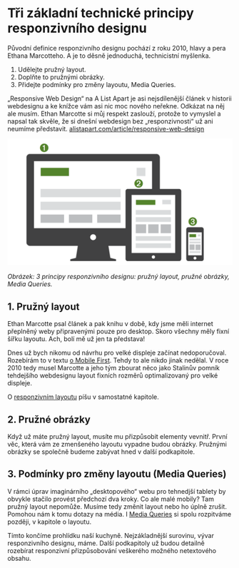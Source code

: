 # Tři základní technické principy responzivního designu

Původní definice responzivního designu pochází z roku 2010, hlavy a pera Ethana Marcotteho. A je to děsně jednoduchá, technicistní myšlenka.

1. Udělejte pružný layout.
2. Doplňte to pružnými obrázky.
3. Přidejte podmínky pro změny layoutu, Media Queries. 

„Responsive Web Design“ na A List Apart je asi nejsdílenější článek v historii webdesignu a ke knížce vám asi nic moc nového neřekne. Odkázat na něj ale musím. Ethan Marcotte si můj respekt zaslouží, protože to vymyslel a napsal tak skvěle, že si dnešní webdesign bez „responzivnosti“ už ani neumíme představit. [alistapart.com/article/responsive-web-design](http://alistapart.com/article/responsive-web-design)

![](dist/images/original/vdwd/principy-rwd.png)

*Obrázek: 3 principy responzivního designu: pružný layout, pružné obrázky, Media Queries.*

## 1. Pružný layout

Ethan Marcotte psal článek a pak knihu v době, kdy jsme měli internet přeplněný weby připravenými pouze pro desktop. Skoro všechny měly fixní šířku layoutu. Ach, bolí mě už jen ta představa! 

Dnes už bych nikomu od návrhu pro velké displeje začínat nedoporučoval. Rozebírám to v textu [o Mobile First](mobile-first.md). Tehdy to ale nikdo jinak nedělal. V roce 2010 tedy musel Marcotte a jeho tým zbourat něco jako Stalinův pomník tehdejšího webdesignu layout fixních rozměrů optimalizovaný pro velké displeje. 

O [responzivním layoutu](responzivni-layout.md) píšu v samostatné kapitole.

## 2. Pružné obrázky

Když už máte pružný layout, musíte mu přizpůsobit elementy vevnitř. První věc, která vám ze zmenšeného layoutu vypadne budou obrázky. Pružnými obrázky se společně budeme zabývat hned v další podkapitole.  

## 3. Podmínky pro změny layoutu (Media Queries)

V rámci úprav imaginárního „desktopového“ webu pro tehnedjší tablety by obvykle stačilo provést předchozí dva kroky. Co ale malé mobily? Tam pružný layout nepomůže. Musíme tedy změnit layout nebo ho úplně zrušit. Pomohou nám k tomu dotazy na média. I [Media Queries](css3-media-queries.md) si spolu rozpitváme později, v kapitole o layoutu.

<div class="ebook-only" markdown="1">
  Tímto končíme prohlídku naší kuchyně. Nejzákladnější surovinu, vývar responzivního designu, máme. Další podkapitoly už budou detailně rozebírat responzivní přizpůsobování veškerého možného  netextového obsahu.
</div>



